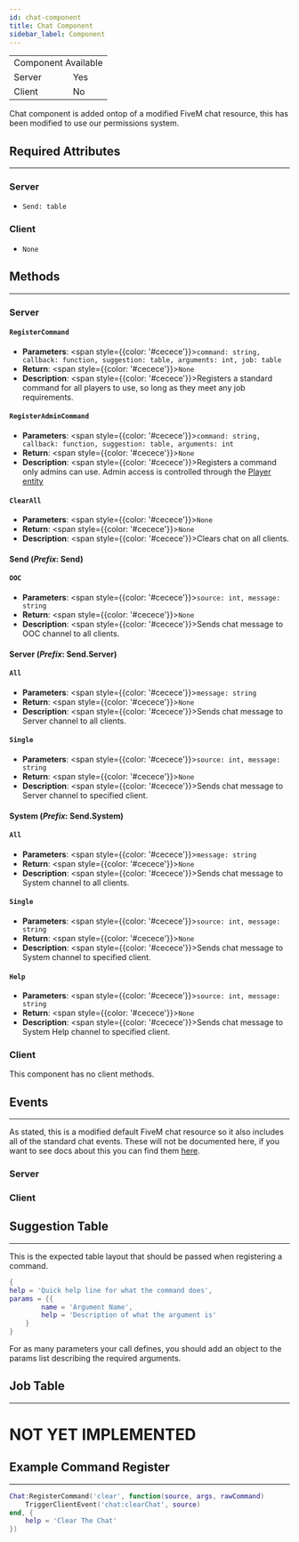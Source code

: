 ```yaml
---
id: chat-component
title: Chat Component
sidebar_label: Component
---
```


<div style={{ width: 'fit-content', margin: 'auto', textAlign: 'center' }}>
<table>
<tr><td colspan="2">Component Available</td></tr>
<tr><td>Server</td><td>Yes</td></tr>
<tr><td>Client</td><td>No</td></tr>
</table>
</div>

Chat component is added ontop of a modified FiveM chat resource, this has been modified to use our permissions system.

## Required Attributes
------
### __Server__
* `Send: table`

### __Client__
* `None`

## Methods
------
### __Server__

#### `RegisterCommand`
- __Parameters__: <span style={{color: '#cecece'}}>`command: string, callback: function, suggestion: table, arguments: int, job: table`</span>
- __Return__: <span style={{color: '#cecece'}}>`None`</span>
- __Description__: <span style={{color: '#cecece'}}>Registers a standard command for all players to use, so long as they meet any job requirements.</span>

#### `RegisterAdminCommand`
- __Parameters__: <span style={{color: '#cecece'}}>`command: string, callback: function, suggestion: table, arguments: int`</span>
- __Return__: <span style={{color: '#cecece'}}>`None`</span>
- __Description__: <span style={{color: '#cecece'}}>Registers a command only admins can use. Admin access is controlled through the [Player entity](core/player.md#entity)</span>

#### `ClearAll`
- __Parameters__: <span style={{color: '#cecece'}}>`None`</span>
- __Return__: <span style={{color: '#cecece'}}>`None`</span>
- __Description__: <span style={{color: '#cecece'}}>Clears chat on all clients.</span>

#### Send (*Prefix*: Send)

#### `OOC`
- __Parameters__: <span style={{color: '#cecece'}}>`source: int, message: string`</span>
- __Return__: <span style={{color: '#cecece'}}>`None`</span>
- __Description__: <span style={{color: '#cecece'}}>Sends chat message to OOC channel to all clients.</span>

#### Server (*Prefix*: Send.Server)
#### `All`
- __Parameters__: <span style={{color: '#cecece'}}>`message: string`</span>
- __Return__: <span style={{color: '#cecece'}}>`None`</span>
- __Description__: <span style={{color: '#cecece'}}>Sends chat message to Server channel to all clients.</span>

#### `Single`
- __Parameters__: <span style={{color: '#cecece'}}>`source: int, message: string`</span>
- __Return__: <span style={{color: '#cecece'}}>`None`</span>
- __Description__: <span style={{color: '#cecece'}}>Sends chat message to Server channel to specified client.</span>

#### System (*Prefix*: Send.System)
#### `All`
- __Parameters__: <span style={{color: '#cecece'}}>`message: string`</span>
- __Return__: <span style={{color: '#cecece'}}>`None`</span>
- __Description__: <span style={{color: '#cecece'}}>Sends chat message to System channel to all clients.</span>

#### `Single`
- __Parameters__: <span style={{color: '#cecece'}}>`source: int, message: string`</span>
- __Return__: <span style={{color: '#cecece'}}>`None`</span>
- __Description__: <span style={{color: '#cecece'}}>Sends chat message to System channel to specified client.</span>

#### `Help`
- __Parameters__: <span style={{color: '#cecece'}}>`source: int, message: string`</span>
- __Return__: <span style={{color: '#cecece'}}>`None`</span>
- __Description__: <span style={{color: '#cecece'}}>Sends chat message to System Help channel to specified client.</span>

### __Client__
This component has no client methods.

## Events
------
As stated, this is a modified default FiveM chat resource so it also includes all of the standard chat events. These will not be documented here, if you want to see docs about this you can find them [here](https://docs.fivem.net/docs/resources/chat/).

### __Server__


### __Client__


## Suggestion Table
------
This is the expected table layout that should be passed when registering a command.

```Lua
{
help = 'Quick help line for what the command does',
params = {{
        name = 'Argument Name',
        help = 'Description of what the argument is'
    }
}
```
For as many parameters your call defines, you should add an object to the params list describing the required arguments.

## Job Table
------
# NOT YET IMPLEMENTED

## Example Command Register
------
```Lua
Chat:RegisterCommand('clear', function(source, args, rawCommand)
    TriggerClientEvent('chat:clearChat', source)
end, {
    help = 'Clear The Chat'
})
```